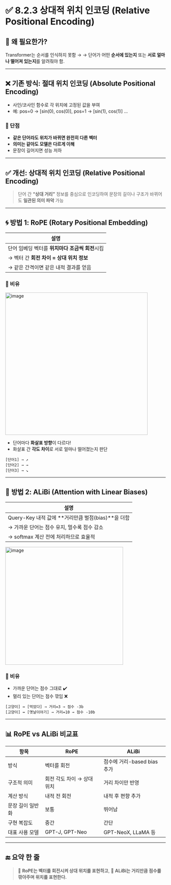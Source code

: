 # ✅ 8.2.3 상대적 위치 인코딩 (Relative Positional Encoding)

## 🧠 왜 필요한가?

Transformer는 순서를 인식하지 못함 →
→ 단어가 어떤 **순서에 있는지** 또는 **서로 얼마나 떨어져 있는지**를 알려줘야 함.

---

## ❌ 기존 방식: 절대 위치 인코딩 (Absolute Positional Encoding)

* 사인/코사인 함수로 각 위치에 고정된 값을 부여
* 예: pos=0 → \[sin(0), cos(0)], pos=1 → \[sin(1), cos(1)] …

### 🔻 단점

* **같은 단어라도 위치가 바뀌면 완전히 다른 벡터**
* **의미는 같아도 모델은 다르게 이해**
* 문장이 길어지면 성능 저하

---

## ✅ 개선: 상대적 위치 인코딩 (Relative Positional Encoding)

> 단어 간 **“상대 거리”** 정보를 중심으로 인코딩하여
> 문장의 길이나 구조가 바뀌어도 **일관된 의미 파악** 가능

---

## 🌀 방법 1: RoPE (Rotary Positional Embedding)

| 설명                           |
| ---------------------------- |
| 단어 임베딩 벡터를 **위치마다 조금씩 회전**시킴 |
| → 벡터 간 **회전 차이 = 상대 위치 정보**  |
| → 같은 간격이면 같은 내적 결과를 얻음       |

### 💬 비유
<img width="447" alt="image" src="https://github.com/user-attachments/assets/4c64e3ae-3fac-4a6e-9cd6-6aa1a8d9a630" />

* 단어마다 **화살표 방향**이 다르다!
* 화살표 간 **각도 차이**로 서로 얼마나 떨어졌는지 판단

```
[단어1] → ↗
[단어2] → →
[단어3] → ↘
```

---

## 📏 방법 2: ALiBi (Attention with Linear Biases)

| 설명                                        |
| ----------------------------------------- |
| Query-Key 내적 값에 **거리만큼 벌점(bias)**을 더함 |
| → 가까운 단어는 점수 유지, 멀수록 점수 감소                |
| → softmax 계산 전에 처리하므로 효율적                 |



<img width="370" alt="image" src="https://github.com/user-attachments/assets/772f9ffa-af9c-4ae8-8e04-699ad8821952" />

### 💬 비유

* 가까운 단어는 점수 그대로 ✔️
* 멀리 있는 단어는 점수 깎임 ❌

```
[고양이] ↔︎ [먹었다] → 거리=3 → 점수 -3b
[고양이] ↔︎ [옛날이야기] → 거리=10 → 점수 -10b
```

---

## 📊 RoPE vs ALiBi 비교표

| 항목        | RoPE             | ALiBi                |
| --------- | ---------------- | -------------------- |
| 방식        | 벡터를 회전           | 점수에 거리-based bias 추가 |
| 구조적 의미    | 회전 각도 차이 → 상대 위치 | 거리 차이만 반영            |
| 계산 방식     | 내적 전 회전          | 내적 후 편향 추가           |
| 문장 길이 일반화 | 보통               | 뛰어남                  |
| 구현 복잡도    | 중간               | 간단                   |
| 대표 사용 모델  | GPT-J, GPT-Neo   | GPT-NeoX, LLaMA 등    |

---

## 🔚 요약 한 줄

> 🔹 **RoPE는 벡터를 회전시켜 상대 위치를 표현하고**,
> 🔸 **ALiBi는 거리만큼 점수를 깎아주며 위치를 표현한다.**

